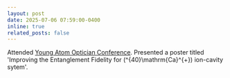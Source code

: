 ```yaml
---
layout: post
date: 2025-07-06 07:59:00-0400
inline: true
related_posts: false
---
```


 Attended [Young Atom Optician Conference](https://yao.iqoqi.at/). Presented a poster titled 'Improving the Entanglement Fidelity for \(^{40}\mathrm{Ca}^{+}\) ion-cavity sytem'.
